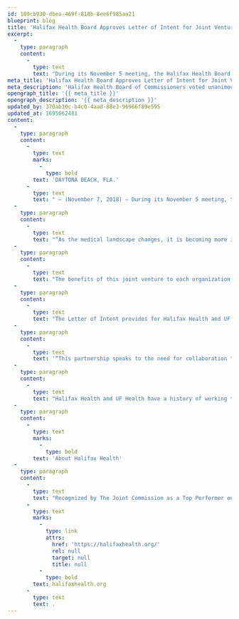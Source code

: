 ```yaml
---
id: 189cb930-dbea-469f-818b-8ee6f985aa21
blueprint: blog
title: 'Halifax Health Board Approves Letter of Intent for Joint Venture with University of Florida Health Shands for Deltona Hospital'
excerpt:
  -
    type: paragraph
    content:
      -
        type: text
        text: "During its November 5 meeting, the Halifax Health Board of Commissioners voted unanimously to approve a Letter of Intent to form a joint venture with University of Florida Health Shands to develop and operate a hospital in Deltona.\_"
meta_title: 'Halifax Health Board Approves Letter of Intent for Joint Venture with University of Florida Health Shands for Deltona Hospital'
meta_description: 'Halifax Health Board of Commissioners voted unanimously to approve a Letter of Intent to form a joint venture with University of Florida Health Shands.'
opengraph_title: '{{ meta_title }}'
opengraph_description: '{{ meta_description }}'
updated_by: 370ab10c-b4c0-4aad-88e3-96966f89e595
updated_at: 1695662481
content:
  -
    type: paragraph
    content:
      -
        type: text
        marks:
          -
            type: bold
        text: 'DAYTONA BEACH, FLA.'
      -
        type: text
        text: " – (November 7, 2018) – During its November 5 meeting, the Halifax Health Board of Commissioners voted unanimously to approve a Letter of Intent to form a joint venture with University of Florida Health Shands to develop and operate a hospital in Deltona.\_"
  -
    type: paragraph
    content:
      -
        type: text
        text: "“As the medical landscape changes, it is becoming more important to partner with like organizations to provide a greater depth of critically needed healthcare services,” said Jeff Feasel, president and chief executive officer of Halifax Health.\_ Feasel further explained, “UF Health and Halifax Health have many things in common.\_ Both health systems are essential safety net organizations for their communities.\_ Both organizations are committed to a mission of teaching and continual learning.\_ Both organizations are instrumentalities of the State and are sovereign immune.”"
  -
    type: paragraph
    content:
      -
        type: text
        text: "The benefits of this joint venture to each organization include: visibility in new markets, additional clinical rotations for nurses and physicians, increase in patient base and enhanced revenue.\_ In addition, Deltona and other West Volusia residents will have greater access to clinical specialties and subspecialties, a stronger continuum of care, more access to services, more advanced technology and increased access to clinical trials."
  -
    type: paragraph
    content:
      -
        type: text
        text: "The Letter of Intent provides for Halifax Health and UF Health to work toward a joint venture for the hospital currently under construction in Deltona. \_At the present time, it is anticipated that Halifax Health would represent 51 percent of the joint venture while UF Health would represent 49 percent.\_ In addition to working together to build the hospital, management, operations, staffing and quality will be jointly overseen by a team appointed by Halifax Health and UF Health."
  -
    type: paragraph
    content:
      -
        type: text
        text: '“This partnership speaks to the need for collaboration to reduce healthcare costs while continuing to elevate the quality care the two organizations provide,” said Feasel, adding, “This is great news for our area because this partnership will provide the highest level of specialty physicians and staff and will serve as a testament of our continued commitment to providing expert critical care to all of the communities we serve.”'
  -
    type: paragraph
    content:
      -
        type: text
        text: "Halifax Health and UF Health have a history of working together to improve the access Volusia County residents have to expert medical care.\_ In 2015, Halifax Health established a partnership with UF Health for heart and vascular surgery services.\_ Two years later, the organizations collaborated to enhance Halifax Health Medical Center’s kidney transplant program."
  -
    type: paragraph
    content:
      -
        type: text
        marks:
          -
            type: bold
        text: 'About Halifax Health'
  -
    type: paragraph
    content:
      -
        type: text
        text: "Recognized by The Joint Commission as a Top Performer on Key Quality Measures, Halifax Health serves Volusia and Flagler counties, providing a continuum of healthcare services through a network of organizations including a tertiary hospital, community hospital, freestanding emergency department, an urgent care, psychiatric services, a cancer treatment center with five outreach locations, the area’s largest hospice, a center for inpatient rehabilitation, outpatient rehabilitation clinics, primary care walk-in clinics, a walk-in clinic specializing in women’s health, a pediatric care community clinic, three children’s medical practices, a home healthcare agency, and an exclusive provider organization.\_ Halifax Health offers the area’s only Level II Trauma Center, Comprehensive Stroke Center, Pediatric Intensive Care Unit, Pediatric Emergency Department, Child and Adolescent Behavioral Services, complete Neurosurgical Services, OB Emergency Department and Level II Neonatal Intensive Care Unit that cares for babies born as early as 28 weeks.\_ For more information, visit "
      -
        type: text
        marks:
          -
            type: link
            attrs:
              href: 'https://halifaxhealth.org/'
              rel: null
              target: null
              title: null
          -
            type: bold
        text: halifaxhealth.org
      -
        type: text
        text: .
---
```

